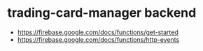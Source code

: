 # trading-card-manager backend

- https://firebase.google.com/docs/functions/get-started
- https://firebase.google.com/docs/functions/http-events
